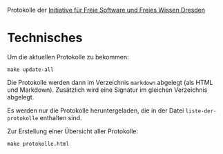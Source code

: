 Protokolle der
[Initiative für Freie Software und Freies Wissen Dresden](http://fsfw-dresden.de/)

Technisches
===========

Um die aktuellen Protokolle zu bekommen:
```
make update-all
```
Die Protokolle werden dann im Verzeichnis `markdown` abgelegt (als HTML und
Markdown).  Zusätzlich wird eine Signatur im gleichen Verzeichnis abgelegt.

Es werden nur die Protokolle heruntergeladen, die in der Datei
`liste-der-protokolle` enthalten sind.

Zur Erstellung einer Übersicht aller Protokolle:
```
make protokolle.html
```
